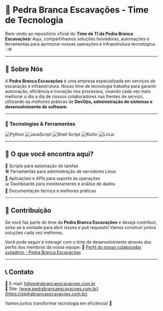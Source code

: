 # 🚜 Pedra Branca Escavações - Time de Tecnologia

Bem-vindo ao repositório oficial do **Time de TI da Pedra Branca Escavações**! Aqui, compartilhamos soluções inovadoras, automações e ferramentas para aprimorar nossas operações e infraestrutura tecnológica. 💡⚙️

---

## 📌 Sobre Nós
A **Pedra Branca Escavações** é uma empresa especializada em serviços de escavação e infraestrutura. Nosso time de tecnologia trabalha para garantir automação, eficiência e inovação nos processos, visando cada vez mais melhorar o dia a dia de nossos colaboradores nas frentes de serviço, utilizando as melhores práticas de **DevOps, administração de sistemas e desenvolvimento de software**.

---

### 🚀 Tecnologias & Ferramentas

![Python](https://img.shields.io/badge/Python-3776AB?style=for-the-badge&logo=python&logoColor=white)
![JavaScript](https://img.shields.io/badge/JavaScript-F7DF1E?style=for-the-badge&logo=javascript&logoColor=black)
![Shell Script](https://img.shields.io/badge/Shell_Script-121011?style=for-the-badge&logo=gnu-bash&logoColor=white)
![Kotlin](https://img.shields.io/badge/Kotlin-0095D5?style=for-the-badge&logo=kotlin&logoColor=white)
![Linux](https://img.shields.io/badge/Linux-FCC624?style=for-the-badge&logo=linux&logoColor=black)

---

## 📂 O que você encontra aqui?

🚀 Scripts para automação de tarefas  
🛠 Ferramentas para administração de servidores Linux  
📲 Aplicações e APIs para suporte às operações  
📊 Dashboards para monitoramento e análise de dados  
🔧 Documentação técnica e melhores práticas  

---

## 🤝 Contribuição
Se você faz parte do time da **Pedra Branca Escavações** e deseja contribuir, sinta-se à vontade para abrir issues e pull requests! Vamos construir juntos soluções cada vez melhores. 

Você pode seguir e interagir com o time de desenvolvimento através dos perfis dos membros da nossa equipe:
🔗 [Perfil do nosso colaborador sysadmin - Pedra Branca Escavações](https://github.com/Alletog/)

---

## 📞 Contato
📧 E-mail: [ti@pedrabrancaescavacoes.com.br](mailto:ti@pedrabrancaescavacoes.com.br)  
🔗 Site: [www.pedrabrancaescavacoes.com.br](https://pedrabrancaescavacoes.com.br)  
 

Vamos juntos transformar tecnologia em eficiência! 🚀

